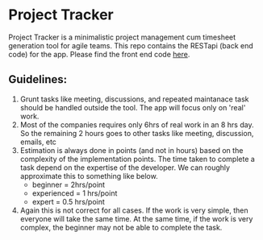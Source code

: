 # Project Tracker

Project Tracker is a minimalistic project management cum timesheet generation tool for agile teams. This repo contains the RESTapi (back end code) for the app. Please find the front end code [here](https://github.com/rethna2/projectTracker).

## Guidelines:

1. Grunt tasks like meeting, discussions, and repeated maintanace task should be handled outside the tool. The app will focus only on 'real' work.
2. Most of the companies requires only 6hrs of real work in an 8 hrs day. So the remaining 2 hours goes to other tasks like meeting, discussion, emails, etc
3. Estimation is always done in points (and not in hours) based on the complexity of the implementation points. The time taken to complete a task depend on the expertise of the developer. We can roughly approximate this to something like below.
   * beginner = 2hrs/point
   * experienced = 1 hrs/point
   * expert = 0.5 hrs/point
4. Again this is not correct for all cases. If the work is very simple, then everyone will take the same time. At the same time, if the work is very complex, the beginner may not be able to complete the task.
